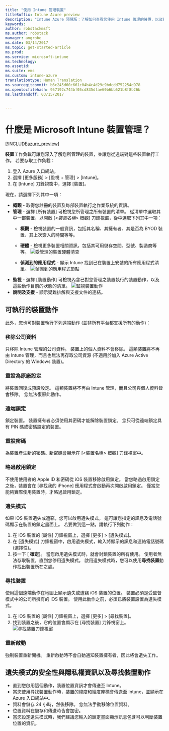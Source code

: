 ```yaml
---
title: "使用 Intune 管理裝置"
titleSuffix: Intune Azure preview
description: "Intune Azure 預覽版︰了解如何查看您使用 Intune 管理的裝置，以及對這些裝置執行各種動作。"
keywords: 
author: robstackmsft
ms.author: robstack
manager: angrobe
ms.date: 03/14/2017
ms.topic: get-started-article
ms.prod: 
ms.service: microsoft-intune
ms.technology: 
ms.assetid: 
ms.suite: ems
ms.custom: intune-azure
translationtype: Human Translation
ms.sourcegitcommit: b6c245d60c661c04b4c4d29c9bdcdd752254d978
ms.openlocfilehash: 957192c744bf05cd835dfae60b6bb521b8f8b26b
ms.lasthandoff: 03/15/2017


---
```


# <a name="what-is-microsoft-intune-device-management"></a>什麼是 Microsoft Intune 裝置管理？ 


[!INCLUDE[azure_preview](../includes/azure_preview.md)]

**裝置**工作負載可讓您深入了解您所管理的裝置，並讓您從遠端對這些裝置執行工作。 若要存取工作負載︰

1. 登入 Azure 入口網站。
2. 選擇 [更多服務]  >  [監視 + 管理]  >  [Intune]。
3. 在 [Intune] 刀鋒視窗中，選擇 [裝置]。

現在，請選擇下列其中一項：

- **概觀** - 取得您註冊的裝置及每部裝置執行之作業系統的資訊。
- **管理** - 選擇 [所有裝置] 可檢視您所管理之所有裝置的清單。
    從清單中選取其中一部裝置，以開啟 [<*裝置名稱*>  概觀] 刀鋒視窗，從中選取下列其中一項︰
    - **概觀** - 檢視裝置的一般資訊，包括其名稱、其擁有者、其是否為 BYOD 裝置、其上次簽入的時間等等。 
                
    - **硬體** - 檢視更多裝置相關資訊，包括其可用儲存空間、型號、製造商等等。
    ![受管理的裝置硬體清查](./media/hardware-inventory.png)
    - **偵測到的應用程式** - 顯示 Intune 找到已在裝置上安裝的所有應用程式清單。
    ![偵測到的應用程式節點](./media/detected-applications.png)
- **監視** - 選擇 [裝置動作] 可檢視內含已對您管理之裝置執行的裝置動作，以及這些動作目前的狀態的清單。
![監視裝置動作](./media/monitor-device-actions.png)
- **說明及支援** - 顯示疑難排解與支援文件的連結。

## <a name="available-device-actions"></a>可執行的裝置動作

此外，您也可對裝置執行下列遠端動作 (並非所有平台都支援所有的動作)︰

### <a name="remove-company-data"></a>**移除公司資料**
只移除 Intune 管理的公司資料。 裝置上的個人資料不會移除。 這類裝置將不再由 Intune 管理，而且也無法再存取公司資源 (不適用於加入 Azure Active Directory 的 Windows 裝置)。

### <a name="factory-reset"></a>**重設為原廠設定**
將裝置回復成預設設定。 這類裝置將不再由 Intune 管理，而且公司與個人資料皆會移除。 您無法復原此動作。

### <a name="remote-lock"></a>**遠端鎖定**
鎖定裝置。 裝置擁有者必須使用其密碼才能解除裝置鎖定。 您只可從遠端鎖定具有 PIN 碼或密碼設定的裝置。

### <a name="reset-passcode"></a>**重設密碼**
為裝置產生新的密碼。新密碼會顯示在 [<裝置名稱> 概觀] 刀鋒視窗中。

### <a name="bypass-activation-lock"></a>**略過啟用鎖定**
不使用使用者的 Apple ID 和密碼從 iOS 裝置移除啟用鎖定。 當您略過啟用鎖定之後，裝置會在 [尋找我的 iPhone] 應用程式會啟動再次開啟啟用鎖定。 僅當您能夠實際使用裝置時，才略過啟用鎖定。

### <a name="lost-mode"></a>**遺失模式**
如果 iOS 裝置遺失或遭竊，您可以啟用遺失模式。 這可讓您指定的訊息及電話號碼顯示在裝置的鎖定畫面上。 若要做到這一點，請執行下列動作：
1.    在 iOS 裝置的 [屬性] 刀鋒視窗上，選擇 [更多]  >  [遺失模式]。
2.    在 [遺失模式] 刀鋒視窗中，啟用遺失模式，輸入將顯示的訊息和連絡電話號碼 (選擇性)。
3.    按一下 [ **確定**]。
當您啟用遺失模式時，就會封鎖裝置的所有使用。 使用者無法存取裝置，直到您停用遺失模式。 啟用遺失模式時，您可以使用**尋找裝置**動作找出裝置所在之處。

### <a name="locate-device"></a>**尋找裝置**
使用這個遠端動作在地圖上顯示遺失或遭竊 iOS 裝置的位置。 裝置必須是受監督模式中的公司所擁有的 iOS 裝置。 使用此動作之前，必須已將裝置設置為遺失模式。
1.    在 iOS 裝置的 [屬性] 刀鋒視窗上，選擇 [更多]  >  [尋找裝置]。
2.    找到裝置之後，它的位置會顯示在 [尋找裝置] 刀鋒視窗上。 
    ![尋找裝置刀鋒視窗](./media/locate-device.png)

### <a name="restart"></a>**重新啟動**
強制裝置重新開機。 重新啟動時不會自動通知裝置擁有者，因此將會遺失工作。


## <a name="security-and-privacy-information-for-the-lost-mode-and-locate-device-actions"></a>遺失模式的安全性與隱私權資訊以及尋找裝置動作
- 直到您啟用這個動作，裝置位置資訊才會傳送至 Intune。
- 當您使用尋找裝置動作時，裝置的緯度和經度座標會傳送至 Intune，並顯示在 Azure 入口網站中。
- 資料會儲存 24 小時，然後移除。 您無法手動移除位置資料。
- 位置資料在儲存和傳送時皆會加密。
- 當您設定遺失模式時，我們建議您輸入的鎖定畫面顯示訊息包含可以判斷裝置位置的資訊。

